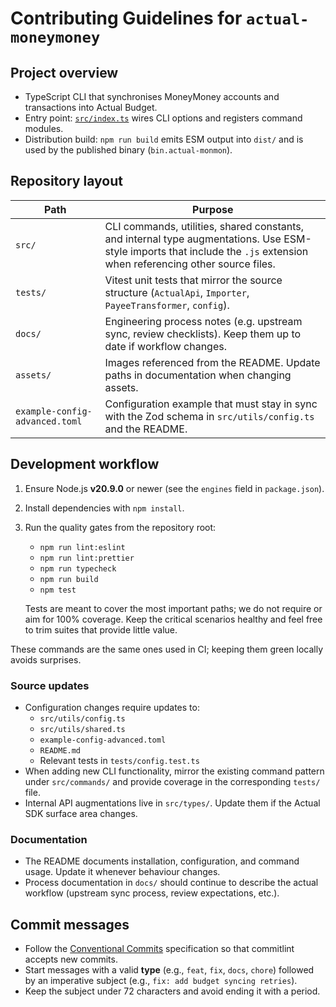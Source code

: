 # Contributing Guidelines for `actual-moneymoney`

## Project overview

- TypeScript CLI that synchronises MoneyMoney accounts and transactions into Actual Budget.
- Entry point: [`src/index.ts`](src/index.ts) wires CLI options and registers command modules.
- Distribution build: `npm run build` emits ESM output into `dist/` and is used by the published binary (`bin.actual-monmon`).

## Repository layout

| Path | Purpose |
| --- | --- |
| `src/` | CLI commands, utilities, shared constants, and internal type augmentations. Use ESM-style imports that include the `.js` extension when referencing other source files. |
| `tests/` | Vitest unit tests that mirror the source structure (`ActualApi`, `Importer`, `PayeeTransformer`, `config`).|
| `docs/` | Engineering process notes (e.g. upstream sync, review checklists). Keep them up to date if workflow changes. |
| `assets/` | Images referenced from the README. Update paths in documentation when changing assets. |
| `example-config-advanced.toml` | Configuration example that must stay in sync with the Zod schema in `src/utils/config.ts` and the README. |

## Development workflow

1. Ensure Node.js **v20.9.0** or newer (see the `engines` field in `package.json`).
2. Install dependencies with `npm install`.
3. Run the quality gates from the repository root:
   - `npm run lint:eslint`
   - `npm run lint:prettier`
   - `npm run typecheck`
   - `npm run build`
   - `npm test`

   Tests are meant to cover the most important paths; we do not require or aim for 100% coverage. Keep the critical scenarios
   healthy and feel free to trim suites that provide little value.

These commands are the same ones used in CI; keeping them green locally avoids surprises.

### Source updates

- Configuration changes require updates to:
  - `src/utils/config.ts`
  - `src/utils/shared.ts`
  - `example-config-advanced.toml`
  - `README.md`
  - Relevant tests in `tests/config.test.ts`
- When adding new CLI functionality, mirror the existing command pattern under `src/commands/` and provide coverage in the corresponding `tests/` file.
- Internal API augmentations live in `src/types/`. Update them if the Actual SDK surface area changes.

### Documentation

- The README documents installation, configuration, and command usage. Update it whenever behaviour changes.
- Process documentation in `docs/` should continue to describe the actual workflow (upstream sync process, review expectations, etc.).

## Commit messages

- Follow the [Conventional Commits](https://www.conventionalcommits.org/) specification so that commitlint accepts new commits.
- Start messages with a valid **type** (e.g., `feat`, `fix`, `docs`, `chore`) followed by an imperative subject (e.g., `fix: add budget syncing retries`).
- Keep the subject under 72 characters and avoid ending it with a period.

